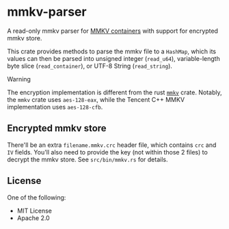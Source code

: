 # mmkv-parser

A read-only mmkv parser for [MMKV containers](https://github.com/Tencent/MMKV) with support for encrypted mmkv store.

This crate provides methods to parse the mmkv file to a `HashMap`, which its values can then be parsed into
unsigned integer (`read_u64`), variable-length byte slice (`read_container`), or UTF-8 String (`read_string`).

> [!WARNING]
> The encryption implementation is different from the rust [`mmkv`](https://crates.io/crates/mmkv) crate.
> Notably, the `mmkv` crate uses `aes-128-eax`, while the Tencent C++ MMKV implementation uses `aes-128-cfb`.

## Encrypted mmkv store

There'll be an extra `filename.mmkv.crc` header file, which contains `crc` and `IV` fields.
You'll also need to provide the key (not within those 2 files) to decrypt the mmkv store.
See `src/bin/mmkv.rs` for details.

## License

One of the following:

- MIT License
- Apache 2.0
